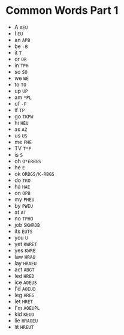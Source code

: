 # Common Words Part 1

* A `AEU`
* I `EU`
* an `APB`
* be `-B`
* it `T`
* or `OR`
* in `TPH`
* so `SO`
* we `WE`
* to `TO`
* up `UP`
* am `*PL`
* of `-F`
* if `TP`
* go `TKPW`
* hi `HEU`
* as `AZ`
* us `US`
* me `PHE`
* TV `T*F`
* is `S`
* oh `O*ERBGS`
* he `E`
* ok `ORBGS/K-RBGS`
* do `TKO`
* ha `HAE`
* on `OPB`
* my `PHEU`
* by `PWEU`
* at `AT`
* no `TPHO`
* job `SKWROB`
* its `EUTS`
* you `U`
* yet `KWRET`
* yes `KWRE`
* law `HRAU`
* lay `HRAEU`
* act `ABGT`
* led `HRED`
* ice `AOEUS`
* I'd `AOEUD`
* leg `HREG`
* let `HRET`
* I'm `AOEUPL`
* kid `KEUD`
* lie `HRAOEU`
* lit `HREUT`
